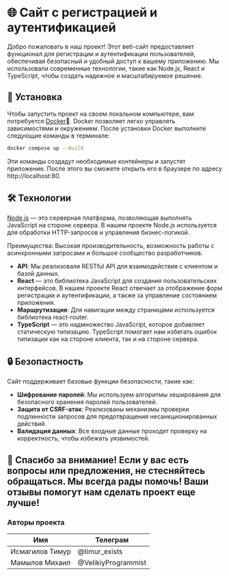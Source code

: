 # 🌐 Сайт с регистрацией и аутентификацией

Добро пожаловать в наш проект! Этот веб-сайт предоставляет функционал для регистрации и аутентификации пользователей, обеспечивая безопасный и удобный доступ к вашему приложению. Мы использовали современные технологии, такие как Node.js, React и TypeScript, чтобы создать надежное и масштабируемое решение.

## 🚀 Установка

Чтобы запустить проект на своем локальном компьютере, вам потребуется [Docker](https://www.docker.com/)🐳. Docker позволяет легко управлять зависимостями и окружением. После установки Docker выполните следующие команды в терминале:

```bash
docker compose up --build
```
Эти команды создадут необходимые контейнеры и запустят приложение. После этого вы сможете открыть его в браузере по адресу http://localhost:80.

## 🛠️ Технологии
[Node.js](https://nodejs.org/en) — это серверная платформа, позволяющая выполнять JavaScript на стороне сервера. В нашем проекте Node.js используется для обработки HTTP-запросов и управления бизнес-логикой.

Преимущества: Высокая производительность, возможность работы с асинхронными запросами и большое сообщество разработчиков.
- **API**: Мы реализовали RESTful API для взаимодействия с клиентом и базой данных.
- **React** — это библиотека JavaScript для создания пользовательских интерфейсов. В нашем проекте React отвечает за отображение форм регистрации и аутентификации, а также за управление состоянием приложения.
- **Маршрутизация**: Для навигации между страницами используется библиотека react-router.
- **TypeScript** — это надмножество JavaScript, которое добавляет статическую типизацию. TypeScript помогает нам избегать ошибок типизации как на стороне клиента, так и на стороне сервера.

## 🔒 Безопастность
Сайт поддерживает базовые функции безопасности, такие как:

- **Шифрование паролей**: Мы используем алгоритмы хеширования для безопасного хранения паролей пользователей.
- **Защита от CSRF-атак**: Реализованы механизмы проверки подлинности запросов для предотвращения несанкционированных действий.
- **Валидация данных**: Все входные данные проходят проверку на корректность, чтобы избежать уязвимостей.

## 💬 Спасибо за внимание! Если у вас есть вопросы или предложения, не стесняйтесь обращаться. Мы всегда рады помочь! Ваши отзывы помогут нам сделать проект еще лучше! 

### Авторы проекта

| Имя | Телеграм | 
|----------|----------|
| Исмагилов Тимур  | @timur_exists |
| Мамылов Михаил | @VelikiyProgrammist |
